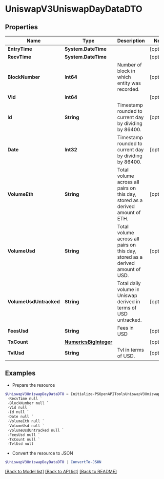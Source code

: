 # UniswapV3UniswapDayDataDTO
## Properties

Name | Type | Description | Notes
------------ | ------------- | ------------- | -------------
**EntryTime** | **System.DateTime** |  | [optional] 
**RecvTime** | **System.DateTime** |  | [optional] 
**BlockNumber** | **Int64** | Number of block in which entity was recorded. | [optional] 
**Vid** | **Int64** |  | [optional] 
**Id** | **String** | Timestamp rounded to current day by dividing by 86400. | [optional] 
**Date** | **Int32** | Timestamp rounded to current day by dividing by 86400. | [optional] 
**VolumeEth** | **String** | Total volume across all pairs on this day, stored as a derived amount of ETH. | [optional] 
**VolumeUsd** | **String** | Total volume across all pairs on this day, stored as a derived amount of USD. | [optional] 
**VolumeUsdUntracked** | **String** | Total daily volume in Uniswap derived in terms of USD untracked. | [optional] 
**FeesUsd** | **String** | Fees in USD | [optional] 
**TxCount** | [**NumericsBigInteger**](NumericsBigInteger.md) |  | [optional] 
**TvlUsd** | **String** | Tvl in terms of USD. | [optional] 

## Examples

- Prepare the resource
```powershell
$UniswapV3UniswapDayDataDTO = Initialize-PSOpenAPIToolsUniswapV3UniswapDayDataDTO  -EntryTime null `
 -RecvTime null `
 -BlockNumber null `
 -Vid null `
 -Id null `
 -Date null `
 -VolumeEth null `
 -VolumeUsd null `
 -VolumeUsdUntracked null `
 -FeesUsd null `
 -TxCount null `
 -TvlUsd null
```

- Convert the resource to JSON
```powershell
$UniswapV3UniswapDayDataDTO | ConvertTo-JSON
```

[[Back to Model list]](../README.md#documentation-for-models) [[Back to API list]](../README.md#documentation-for-api-endpoints) [[Back to README]](../README.md)

